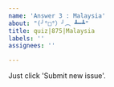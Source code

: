```yaml
---
name: 'Answer 3 : Malaysia'
about: "(╯°□°）╯︵ ┻━┻"
title: quiz|875|Malaysia
labels: ''
assignees: ''

---
```


Just click 'Submit new issue'.
